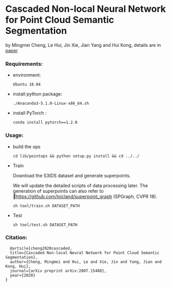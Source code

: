 # Cascaded Non-local Neural Network for Point Cloud Semantic Segmentation 
by Mingmei Cheng, Le Hui, Jin Xie, Jian Yang and Hui Kong, details are in [paper](https://arxiv.org/abs/2007.15488)
### Requirements:

- environment:

  ```
  Ubuntu 18.04
  ```

- install python package: 

  ```
  ./Anaconda3-5.1.0-Linux-x86_64.sh
  ```
  
- install PyTorch :

  ```
  conda install pytorch==1.2.0
  ```




### Usage:

- build the ops

  ```
  cd lib/pointops && python setup.py install && cd ../../
  ```

- Train

  Download the S3IDS dataset and generate superpoints.
  
  We will update the detailed scripts of data processing later. The generation of superpoints can also refer to :link:https://github.com/loicland/superpoint_graph (SPGraph, CVPR 18).
  
  ```
  sh tool/train.sh DATASET_PATH
  ```


- Test

  ```
  sh tool/test.sh DATASET_PATH
  ```
### Citation:
```
  @article{cheng2020cascaded,
  title={Cascaded Non-local Neural Network for Point Cloud Semantic Segmentation},
  author={Cheng, Mingmei and Hui, Le and Xie, Jin and Yang, Jian and Kong, Hui},
  journal={arXiv preprint arXiv:2007.15488},
  year={2020}
}
```

